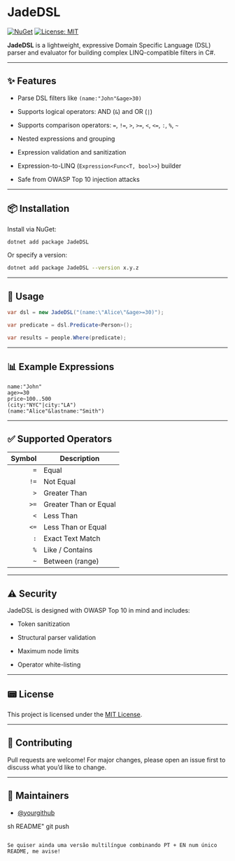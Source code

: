 # JadeDSL

[![NuGet](https://img.shields.io/nuget/v/JadeDSL.svg)](https://www.nuget.org/packages/JadeDSL)
[![License: MIT](https://img.shields.io/badge/License-MIT-yellow.svg)](LICENSE)

**JadeDSL** is a lightweight, expressive Domain Specific Language (DSL) parser and evaluator for building complex LINQ-compatible filters in C#.

---

## ✨ Features

- Parse DSL filters like `(name:"John"&age>30)`

- Supports logical operators: AND (`&`) and OR (`|`)

- Supports comparison operators: `=`, `!=`, `>`, `>=`, `<`, `<=`, `:`, `%`, `~`

- Nested expressions and grouping

- Expression validation and sanitization

- Expression-to-LINQ (`Expression<Func<T, bool>>`) builder

- Safe from OWASP Top 10 injection attacks

---

## 📦 Installation

Install via NuGet:

```bash
dotnet add package JadeDSL
```

Or specify a version:

```bash
dotnet add package JadeDSL --version x.y.z
```

---

## 🔧 Usage

```csharp
var dsl = new JadeDSL("(name:\"Alice\"&age>=30)");

var predicate = dsl.Predicate<Person>();

var results = people.Where(predicate);
```

---

## 📊 Example Expressions

```dsl
name:"John"
age>=30
price~100..500
(city:"NYC"|city:"LA")
(name:"Alice"&lastname:"Smith")
```

---

## ✅ Supported Operators

| Symbol | Description               |
|-------:|---------------------------|
| `=`    | Equal                     |
| `!=`   | Not Equal                 |
| `>`    | Greater Than              |
| `>=`   | Greater Than or Equal     |
| `<`    | Less Than                 |
| `<=`   | Less Than or Equal        |
| `:`    | Exact Text Match          |
| `%`    | Like / Contains           |
| `~`    | Between (range)           |

---

## ⚠️ Security

JadeDSL is designed with OWASP Top 10 in mind and includes:

- Token sanitization

- Structural parser validation

- Maximum node limits

- Operator white-listing

---

## 📟 License

This project is licensed under the [MIT License](LICENSE).

---

## 🤝 Contributing

Pull requests are welcome! For major changes, please open an issue first to discuss what you’d like to change.

---

## 📘 Maintainers

- [@yourgithub](https://github.com/yourgithub)

sh README"
git push
```

Se quiser ainda uma versão multilíngue combinando PT + EN num único README, me avise!